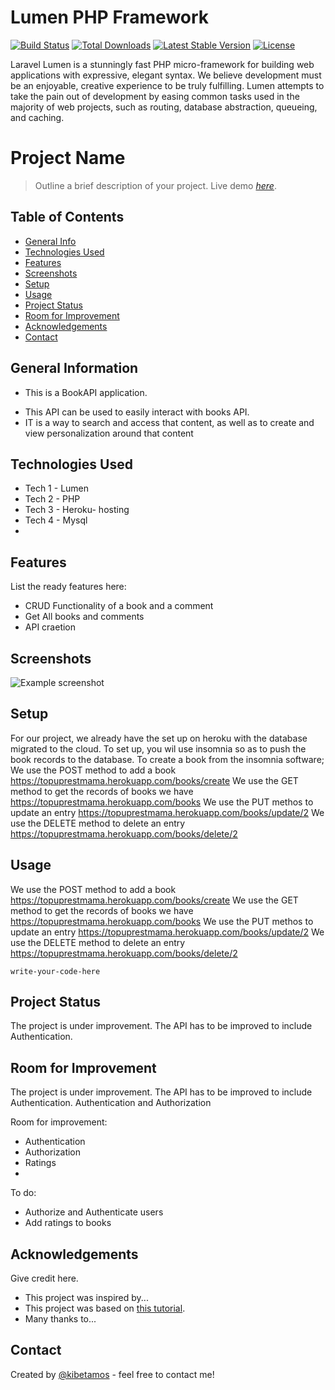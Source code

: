 # Lumen PHP Framework

[![Build Status](https://travis-ci.org/laravel/lumen-framework.svg)](https://travis-ci.org/laravel/lumen-framework)
[![Total Downloads](https://img.shields.io/packagist/dt/laravel/lumen-framework)](https://packagist.org/packages/laravel/lumen-framework)
[![Latest Stable Version](https://img.shields.io/packagist/v/laravel/lumen-framework)](https://packagist.org/packages/laravel/lumen-framework)
[![License](https://img.shields.io/packagist/l/laravel/lumen)](https://packagist.org/packages/laravel/lumen-framework)

Laravel Lumen is a stunningly fast PHP micro-framework for building web applications with expressive, elegant syntax. We believe development must be an enjoyable, creative experience to be truly fulfilling. Lumen attempts to take the pain out of development by easing common tasks used in the majority of web projects, such as routing, database abstraction, queueing, and caching.
# Project Name
> Outline a brief description of your project.
> Live demo [_here_](https://topuprestmama.herokuapp.com/). <!-- If you have the project hosted somewhere, include the link here. -->

## Table of Contents
* [General Info](#general-information)
* [Technologies Used](#technologies-used)
* [Features](#features)
* [Screenshots](#screenshots)
* [Setup](#setup)
* [Usage](#usage)
* [Project Status](#project-status)
* [Room for Improvement](#room-for-improvement)
* [Acknowledgements](#acknowledgements)
* [Contact](#contact)
<!-- * [License](#license) -->


## General Information
- This is a BookAPI application.
<!-- - What problem does it (intend to) solve? -->
- This API can be used to easily interact with books API.
- IT is a way to search and access that content, as well as to create and view personalization around that content
<!-- You don't have to answer all the questions - just the ones relevant to your project. -->


## Technologies Used
- Tech 1 - Lumen
- Tech 2 - PHP
- Tech 3 - Heroku- hosting
- Tech 4 - Mysql
- 


## Features
List the ready features here:
- CRUD Functionality of  a book and a comment
- Get All books and comments
- API craetion


## Screenshots
![Example screenshot](C:/Users/AK/Pictures/Screenshots/screenshot(668).png)
<!-- If you have screenshots you'd like to share, include them here. -->


## Setup
For our project, we already have the set up on heroku with the database migrated to the cloud.
To set up, you wil use insomnia so as to push the book records to the database. 
To create a book from the insomnia software;
We use the POST method to add a book https://topuprestmama.herokuapp.com/books/create
We use the GET method to get the records of books we have https://topuprestmama.herokuapp.com/books
We use the PUT methos to update an entry https://topuprestmama.herokuapp.com/books/update/2
We use the DELETE method to delete an entry https://topuprestmama.herokuapp.com/books/delete/2




## Usage
We use the POST method to add a book https://topuprestmama.herokuapp.com/books/create
We use the GET method to get the records of books we have https://topuprestmama.herokuapp.com/books
We use the PUT methos to update an entry https://topuprestmama.herokuapp.com/books/update/2
We use the DELETE method to delete an entry https://topuprestmama.herokuapp.com/books/delete/2

`write-your-code-here`


## Project Status
<!-- Project is: _in progress_ / _complete_ / _no longer being worked on_. If you are no longer working on it, provide reasons why. -->
The project is under improvement. The API has to be improved to include Authentication.


## Room for Improvement
The project is under improvement. The API has to be improved to include Authentication.
Authentication and Authorization


Room for improvement:
- Authentication
- Authorization
- Ratings
- 

To do:
- Authorize and Authenticate users
- Add ratings to books


## Acknowledgements
Give credit here.
- This project was inspired by...
- This project was based on [this tutorial](https://www.example.com).
- Many thanks to...


## Contact
Created by [@kibetamos](https://dev.to/kibetamos) - feel free to contact me!


<!-- Optional -->
<!-- ## License -->
<!-- This project is open source and available under the [... License](). -->

<!-- You don't have to include all sections - just the one's relevant to your project -->
